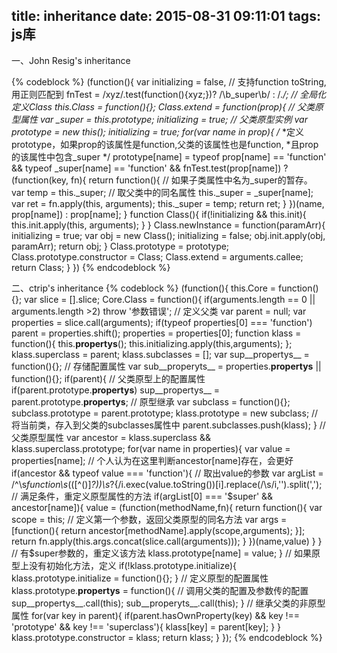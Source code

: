 title: inheritance
date: 2015-08-31 09:11:01
tags: js库
---

一、John Resig's inheritance

{% codeblock %}
(function(){
  var initializing = false,
    // 支持function toString,用正则匹配到
    fnTest = /xyz/.test(function(){xyz;})? /\b_super\b/ : /.*/;
  // 全局化定义Class
  this.Class = function(){};
  Class.extend = function(prop){
    // 父类原型属性
    var _super = this.prototype;
    initializing = true;
    // 父类原型实例
    var prototype = new this();
    initializing = true;
    for(var name in prop){
      /*
       *定义prototype，如果prop的该属性是function,父类的该属性也是function,
       *且prop的该属性中包含_super
       */
      prototype[name] = typeof prop[name] == 'function' && 
      typeof _super[name] == 'function' && fnTest.test(prop[name]) ?
      (function(key, fn){
        return function(){
          // 如果子类属性中名为_super的暂存。
          var temp = this._super;
          // 取父类中的同名属性
          this._super = _super[name];
          var ret = fn.apply(this, arguments);
          this._super = temp;
          return ret;
        }
      })(name, prop[name]) : prop[name];
    }
    function Class(){
      if(!initializing && this.init){
        this.init.apply(this, arguments);
      }
    }
    Class.newInstance = function(paramArr){
      initializing = true;
      var obj = new Class();
      initializing = false;
      obj.init.apply(obj, paramArr);
      return obj;
    }
    Class.prototype = prototype;
    Class.prototype.constructor = Class;
    Class.extend = arguments.callee;
    return Class;
  }
})
{% endcodeblock %}

二、ctrip's inheritance
{% codeblock %}
(function(){
  this.Core = function(){};
  var slice = [].slice;
  Core.Class = function(){
    if(arguments.length == 0 || arguments.length >2) throw '参数错误';
    // 定义父类
    var parent = null;
    var properties = slice.call(arguments);
    if(typeof properties[0] === 'function') parent = properties.shift();
    properties = properties[0];
    function klass = function(){
      this.__propertys__();
      this.initializing.apply(this,arguments);
    };
    klass.superclass = parent;
    klass.subclasses = [];
    var sup__propertys__ = function(){};
    // 存储配置属性
    var sub__properyts__ = properties.__propertys__ || function(){};
    if(parent){
      // 父类原型上的配置属性
      if(parent.prototype.__propertys__) sup__propertys__ = parent.prototype.__propertys__;
      // 原型继承
      var subclass = function(){};
      subclass.prototype = parent.prototype;
      klass.prototype = new subclass;
      // 将当前类，存入到父类的subclasses属性中
      parent.subclasses.push(klass);
    }
    // 父类原型属性
    var ancestor = klass.superclass && klass.superclass.prototype;
    for(var name in properties){
      var value = properties[name];
      // 个人认为在这里判断ancestor[name]存在，会更好
      if(ancestor && typeof value === 'function'){
        // 取出value的参数
        var argList = /^\s*function\s*\(([^\(\)]*?)\)\s*?\{/i.exec(value.toString())[i].replace(/\s/i,'').split(',');
        // 满足条件，重定义原型属性的方法
        if(argList[0] === '$super' && ancestor[name]){
          value = (function(methodName,fn){
            return function(){
              var scope = this;
              // 定义第一个参数，返回父类原型的同名方法
              var args = [function(){
                return ancestor[methodName].apply(scope,arguments);
              }];
              return fn.apply(this.args.concat(slice.call(arguments)));
            }
          })(name,value)
        }
      }
      // 有$super参数的，重定义该方法
      klass.prototype[name] = value;
    }
    // 如果原型上没有初始化方法，定义
    if(!klass.prototype.initialize){
      klass.prototype.initialize = function(){};
    }
    // 定义原型的配置属性
    klass.prototype.__propertys__ = function(){
      // 调用父类的配置及参数传的配置
      sup__propertys__.call(this);
      sub__properyts__.call(this);
    }
    // 继承父类的非原型属性
    for(var key in parent){
      if(parent.hasOwnProperty(key) && key !== 'prototype' && key !== 'superclass'){
        klass[key] = parent[key];
      }
    }
    klass.prototype.constructor = klass;
    return klass;
  }
});
{% endcodeblock %}
